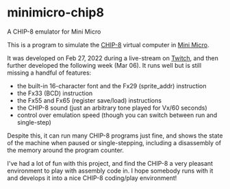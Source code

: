 # minimicro-chip8
A CHIP-8 emulator for Mini Micro

This is a program to simulate the [CHIP-8](https://en.wikipedia.org/wiki/CHIP-8) virtual computer in [Mini Micro](https://miniscript.org/MiniMicro/).

It was developed on Feb 27, 2022 during a live-stream on [Twitch](https://www.twitch.tv/joestrout/schedule), and then further developed the following week (Mar 06).  It runs well but is still missing a handful of features:

- the built-in 16-character font and the Fx29 (sprite_addr) instruction
- the Fx33 (BCD) instruction
- the Fx55 and Fx65 (register save/load) instructions
- the CHIP-8 sound (just an arbitrary tone played for Vx/60 seconds)
- control over emulation speed (though you can switch between run and single-step)

Despite this, it can run many CHIP-8 programs just fine, and shows the state of the machine when paused or single-stepping, including a disassembly of the memory around the program counter.

I've had a lot of fun with this project, and find the CHIP-8 a very pleasant environment to play with assembly code in.  I hope somebody runs with it and develops it into a nice CHIP-8 coding/play environment!
